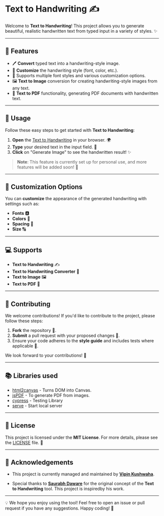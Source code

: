 # Text to Handwriting ✍️

Welcome to **Text to Handwriting**! This project allows you to generate beautiful, realistic handwritten text from typed input in a variety of styles. ✨

---

## 🌟 Features

- 🖊️ **Convert** typed text into a handwriting-style image.
- 🎨 **Customize** the handwriting style (font, color, etc.).
- 📝 Supports multiple font styles and various customization options.
- 🖼️ **Text to Image** conversion for creating handwriting-style images from any text.
- 📄 **Text to PDF** functionality, generating PDF documents with handwritten text.

---

## 🚀 Usage

Follow these easy steps to get started with **Text to Handwriting**:

1. **Open** the [Text to Handwriting](https://github.com/Vipin7880/Text-to-handwriting) in your browser. 🌍
2. **Type** your desired text in the input field. 💬
3. **Click** on "Generate Image" to see the handwritten result! ✨

> **Note**: This feature is currently set up for personal use, and more features will be added soon! 🚧

---

## 🎨 Customization Options

You can **customize** the appearance of the generated handwriting with settings such as:

- **Fonts** 🅰️
- **Colors** 🎨
- **Spacing** 📏
- **Size** 🔠

---

## 💻 Supports

- **Text to Handwriting** ✍️
- **Text to Handwriting Converter** 🔄
- **Text to Image** 🖼️
- **Text to PDF** 📄

---

## 🚀 Contributing

We welcome contributions! If you'd like to contribute to the project, please follow these steps:

1. **Fork** the repository 🍴.
2. **Submit** a pull request with your proposed changes 🔄.
3. Ensure your code adheres to the **style guide** and includes tests where applicable 🧪.

We look forward to your contributions! 🙌

---

## 📚 Libraries used

- [html2canvas](https://github.com/niklasvh/html2canvas) - Turns DOM into Canvas.
- [jsPDF](https://github.com/MrRio/jsPDF) - To generate PDF from images.
- [cypress](https://github.com/cypress-io/cypress) - Testing Library
- [serve](https://github.com/zeit/serve) - Start local server
---

## 📜 License

This project is licensed under the **MIT License**. For more details, please see the [LICENSE](LICENSE) file. 📑

---

## 🏅 Acknowledgements

- This project is currently managed and maintained by **[Vipin Kushwaha](https://github.com/vipin7880)**.
  
-  Special thanks to **[Saurabh Daware](https://github.com/saurabhdaware)** for the original concept of the **Text to Handwriting** tool. This project is inspiredby his work.

---

💡 We hope you enjoy using the tool! Feel free to open an issue or pull request if you have any suggestions. Happy coding! 🚀
